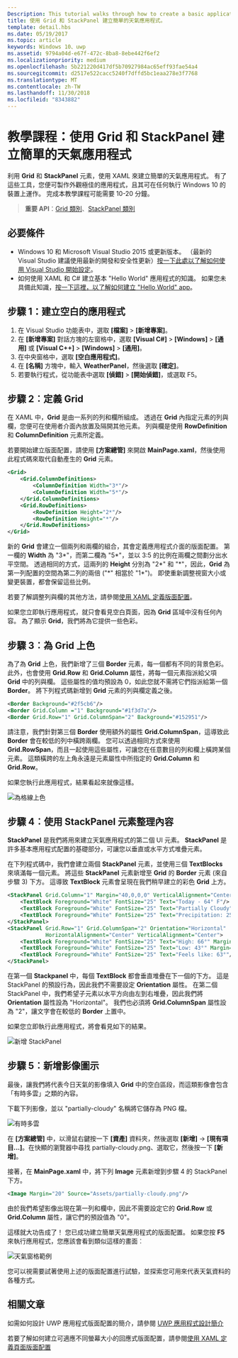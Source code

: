 ```yaml
---
Description: This tutorial walks through how to create a basic application user interface. It explains and demonstrates the use of Grid and StackPanel, two of the most common XAML elements.
title: 使用 Grid 和 StackPanel 建立簡單的天氣應用程式。
template: detail.hbs
ms.date: 05/19/2017
ms.topic: article
keywords: Windows 10、uwp
ms.assetid: 9794a04d-e67f-472c-8ba8-8ebe442f6ef2
ms.localizationpriority: medium
ms.openlocfilehash: 5b221220d417df5b70927984ac65eff93fae54a4
ms.sourcegitcommit: d2517e522cacc5240f7dffd5bc1eaa278e3f7768
ms.translationtype: MT
ms.contentlocale: zh-TW
ms.lasthandoff: 11/30/2018
ms.locfileid: "8343882"
---
```

# <a name="tutorial-use-grid-and-stackpanel-to-create-a-simple-weather-app"></a>教學課程：使用 Grid 和 StackPanel 建立簡單的天氣應用程式

利用 **Grid** 和 **StackPanel** 元素，使用 XAML 來建立簡單的天氣應用程式。 有了這些工具，您便可製作外觀極佳的應用程式，且其可在任何執行 Windows 10 的裝置上運作。 完成本教學課程可能需要 10-20 分鐘。

> **重要 API**：[Grid 類別](https://docs.microsoft.com/en-us/uwp/api/windows.ui.xaml.controls.grid)、[StackPanel 類別](https://docs.microsoft.com/en-us/uwp/api/windows.ui.xaml.controls.stackpanel)

## <a name="prerequisites"></a>必要條件
- Windows 10 和 Microsoft Visual Studio 2015 或更新版本。 （最新的 Visual Studio 建議使用最新的開發和安全性更新）[按一下此處以了解如何使用 Visual Studio 開始設定](../../get-started/get-set-up.md)。
- 如何使用 XAML 和 C# 建立基本 "Hello World" 應用程式的知識。 如果您未具備此知識，[按一下這裡，以了解如何建立 "Hello World" app](https://msdn.microsoft.com/windows/uwp/get-started/create-a-hello-world-app-xaml-universal)。

## <a name="step-1-create-a-blank-app"></a>步驟 1：建立空白的應用程式
1. 在 Visual Studio 功能表中，選取 **\[檔案\]** > **\[新增專案\]**。
2. 在 **\[新增專案\]** 對話方塊的左窗格中，選取 **\[Visual C#\]** > **\[Windows\]** > **\[通用\]** 或 **\[Visual C++\]** > **\[Windows\]** > **\[通用\]**。
3. 在中央窗格中，選取 **\[空白應用程式\]**。
4. 在 **\[名稱\]** 方塊中，輸入 **WeatherPanel**，然後選取 **\[確定\]**。
5. 若要執行程式，從功能表中選取 **\[偵錯\]** > **\[開始偵錯\]**，或選取 F5。

## <a name="step-2-define-a-grid"></a>步驟 2︰定義 Grid
在 XAML 中，**Grid** 是由一系列的列和欄所組成。 透過在 **Grid** 內指定元素的列與欄，您便可在使用者介面內放置及隔開其他元素。 列與欄是使用 **RowDefinition** 和 **ColumnDefinition** 元素所定義。

若要開始建立版面配置，請使用 **\[方案總管\]** 來開啟 **MainPage.xaml**，然後使用此程式碼來取代自動產生的 **Grid** 元素。

```xml
<Grid>
    <Grid.ColumnDefinitions>
        <ColumnDefinition Width="3*"/>
        <ColumnDefinition Width="5*"/>
    </Grid.ColumnDefinitions>
    <Grid.RowDefinitions>
        <RowDefinition Height="2*"/>
        <RowDefinition Height="*"/>
    </Grid.RowDefinitions>
</Grid>
```

新的 **Grid** 會建立一個兩列和兩欄的組合，其會定義應用程式介面的版面配置。 第一欄的 **Width** 為 "3\*"，而第二欄為 "5\*"，並以 3:5 的比例在兩欄之間劃分出水平空間。 透過相同的方式，這兩列的 **Height** 分別為 "2\*" 和 "\*"，因此，**Grid** 為第一列配置的空間為第二列的兩倍 ("\*" 相當於 "1\*")。 即使重新調整視窗大小或變更裝置，都會保留這些比例。

若要了解調整列與欄的其他方法，請參閱[使用 XAML 定義版面配置](https://msdn.microsoft.com/windows/uwp/layout/layouts-with-xaml#layout-properties)。

如果您立即執行應用程式，就只會看見空白頁面，因為 **Grid** 區域中沒有任何內容。 為了顯示 **Grid**，我們將為它提供一些色彩。

## <a name="step-3-color-the-grid"></a>步驟 3︰為 Grid 上色
為了為 **Grid** 上色，我們新增了三個 **Border** 元素，每一個都有不同的背景色彩。 此外，也會使用 **Grid.Row** 和 **Grid.Column** 屬性，將每一個元素指派給父項 **Grid** 中的列與欄。 這些屬性的值均預設為 0，如此您就不需將它們指派給第一個 **Border**。 將下列程式碼新增到 **Grid** 元素的列與欄定義之後。

```xml
<Border Background="#2f5cb6"/>
<Border Grid.Column ="1" Background="#1f3d7a"/>
<Border Grid.Row="1" Grid.ColumnSpan="2" Background="#152951"/>
```

請注意，我們針對第三個 **Border** 使用額外的屬性 **Grid.ColumnSpan**，這導致此 **Border** 會在較低的列中橫跨兩欄。 您可以透過相同方式來使用 **Grid.RowSpan**，而且一起使用這些屬性，可讓您在任意數目的列和欄上橫跨某個元素。 這類橫跨的左上角永遠是元素屬性中所指定的 **Grid.Column** 和 **Grid.Row**。

如果您執行此應用程式，結果看起來就像這樣。

![為格線上色](images/grid-weather-1.png)

## <a name="step-4-organize-content-by-using-stackpanel-elements"></a>步驟 4︰使用 StackPanel 元素整理內容
**StackPanel** 是我們將用來建立天氣應用程式的第二個 UI 元素。  **StackPanel** 是許多基本應用程式配置的基礎部分，可讓您以垂直或水平方式堆疊元素。

在下列程式碼中，我們會建立兩個 **StackPanel** 元素，並使用三個 **TextBlocks** 來填滿每一個元素。 將這些 **StackPanel** 元素新增至 **Grid** 的 **Border** 元素 (來自步驟 3) 下方。 這導致 **TextBlock** 元素會呈現在我們稍早建立的彩色 **Grid** 上方。

```xml
<StackPanel Grid.Column="1" Margin="40,0,0,0" VerticalAlignment="Center">
    <TextBlock Foreground="White" FontSize="25" Text="Today - 64° F"/>
    <TextBlock Foreground="White" FontSize="25" Text="Partially Cloudy"/>
    <TextBlock Foreground="White" FontSize="25" Text="Precipitation: 25%"/>
</StackPanel>
<StackPanel Grid.Row="1" Grid.ColumnSpan="2" Orientation="Horizontal"
            HorizontalAlignment="Center" VerticalAlignment="Center">
    <TextBlock Foreground="White" FontSize="25" Text="High: 66°" Margin="0,0,20,0"/>
    <TextBlock Foreground="White" FontSize="25" Text="Low: 43°" Margin="0,0,20,0"/>
    <TextBlock Foreground="White" FontSize="25" Text="Feels like: 63°"/>
</StackPanel>
```

在第一個 **Stackpanel** 中，每個 **TextBlock** 都會垂直堆疊在下一個的下方。 這是 StackPanel 的預設行為，因此我們不需要設定 **Orientation** 屬性。 在第二個 StackPanel 中，我們希望子元素以水平方向由左到右堆疊，因此我們將 **Orientation** 屬性設為 "Horizontal"。 我們也必須將 **Grid.ColumnSpan** 屬性設為 "2"，讓文字會在較低的 **Border** 上置中。

如果您立即執行此應用程式，將會看見如下的結果。

![新增 StackPanel](images/grid-weather-2.png)

## <a name="step-5-add-an-image-icon"></a>步驟 5︰新增影像圖示

最後，讓我們將代表今日天氣的影像填入 **Grid** 中的空白區段，而這類影像會包含「有時多雲」之類的內容。

下載下列影像，並以 "partially-cloudy" 名稱將它儲存為 PNG 檔。

![有時多雲](images/partially-cloudy.PNG)

在 **\[方案總管\]** 中，以滑鼠右鍵按一下 **\[資產\]** 資料夾，然後選取 **\[新增\]** -> **\[現有項目...\]**。在快顯的瀏覽器中尋找 partially-cloudy.png、選取它，然後按一下 **[新增]**。

接著，在 **MainPage.xaml** 中，將下列 **Image** 元素新增到步驟 4 的 StackPanel 下方。

```xml
<Image Margin="20" Source="Assets/partially-cloudy.png"/>
```

由於我們希望影像出現在第一列和欄中，因此不需要設定它的 **Grid.Row** 或 **Grid.Column** 屬性，讓它們的預設值為 "0"。

這樣就大功告成了！ 您已成功建立簡單天氣應用程式的版面配置。 如果您按 **F5** 來執行應用程式，您應該會看到類似這樣的畫面︰

![天氣窗格範例](images/grid-weather-3.PNG)

您可以視需要試著使用上述的版面配置進行試驗，並探索您可用來代表天氣資料的各種方式。

## <a name="related-articles"></a>相關文章
如需如何設計 UWP 應用程式版面配置的簡介，請參閱 [UWP 應用程式設計簡介](https://msdn.microsoft.com/windows/uwp/layout/design-and-ui-intro)

若要了解如何建立可適應不同螢幕大小的回應式版面配置，請參閱[使用 XAML 定義頁面版面配置](https://msdn.microsoft.com/windows/uwp/layout/layouts-with-xaml)
